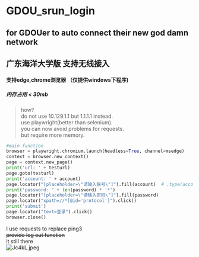 # GDOU_srun_login
## for GDOUer to auto connect their new god damn network
## 广东海洋大学版 支持无线接入
#### 支持edge,chrome浏览器 （仅提供windows下程序)
##### 内存占用 < 30mb
> how?  <br>
  do not use 10.129.1.1 but 1.1.1.1 instead.  <br>
  use playwright(better than selenium).  <br>
  you can now avoid problems for requests.  <br>
  but require more memory.  <br>

```python
#main function
browser = playwright.chromium.launch(headless=True, channel=msedge)
context = browser.new_context()
page = context.new_page()
print('url: ' + testurl)
page.goto(testurl)
print('account: ' + account)
page.locator("[placeholder=\"请输入账号\"]").fill(account)  # .type(account)
print('password: ' + len(password) * '*')
page.locator("[placeholder=\"请输入密码\"]").fill(password)
page.locator("xpath=//*[@id='protocol']").click()
print('submit')
page.locator("text=登录").click()
browser.close()

```
I use requests to replace ping3  <br>
~~provide log out function~~  <br>
it still there  <br>
![Jc4kL.jpeg](https://i.328888.xyz/2023/03/15/Jc4kL.jpeg)
